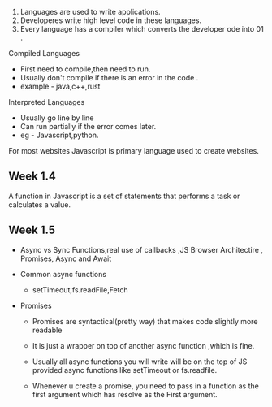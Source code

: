 
1. Languages are used to write applications.
2. Developeres write high level code in these languages.
3. Every language has a compiler which converts the developer ode into 01 .

Compiled Languages
- First need to compile,then need to run.
- Usually don't compile if there is an error in the code .
- example - java,c++,rust

Interpreted Languages 
- Usually go line by line
- Can run partially if the error comes later.
- eg - Javascript,python.


For most websites Javascript is primary language used to create websites.

## Week 1.4

A function in Javascript is a set of statements that performs a task or calculates a value.

## Week 1.5 

- Async vs Sync Functions,real use of callbacks ,JS Browser Architectire , Promises, Async and Await

- Common async functions
    - setTimeout,fs.readFile,Fetch

- Promises
    - Promises are syntactical(pretty way) that makes code slightly more readable
    - It is just a wrapper on top of another async function ,which is fine.
    - Usually all async functions you will write will be on the top of JS provided async functions like setTimeout or fs.readfile.

    - Whenever u create a promise, you need to pass in a function as the first argument which has resolve as the First argument.
